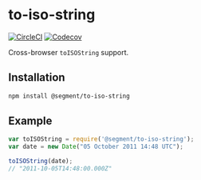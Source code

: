 # to-iso-string

[![CircleCI](https://circleci.com/gh/segmentio/to-iso-string.svg?style=shield&circle-token=ab66b7ed28e7126456fae4c7dde07d6de9924381)](https://circleci.com/gh/segmentio/to-iso-string)
[![Codecov](https://img.shields.io/codecov/c/github/segmentio/to-iso-string/master.svg?maxAge=2592000)](https://codecov.io/gh/segmentio/to-iso-string)

  
Cross-browser `toISOString` support.

## Installation

```sh
npm install @segment/to-iso-string
```

## Example

```js
var toISOString = require('@segment/to-iso-string');
var date = new Date("05 October 2011 14:48 UTC");

toISOString(date);
// "2011-10-05T14:48:00.000Z"
```
